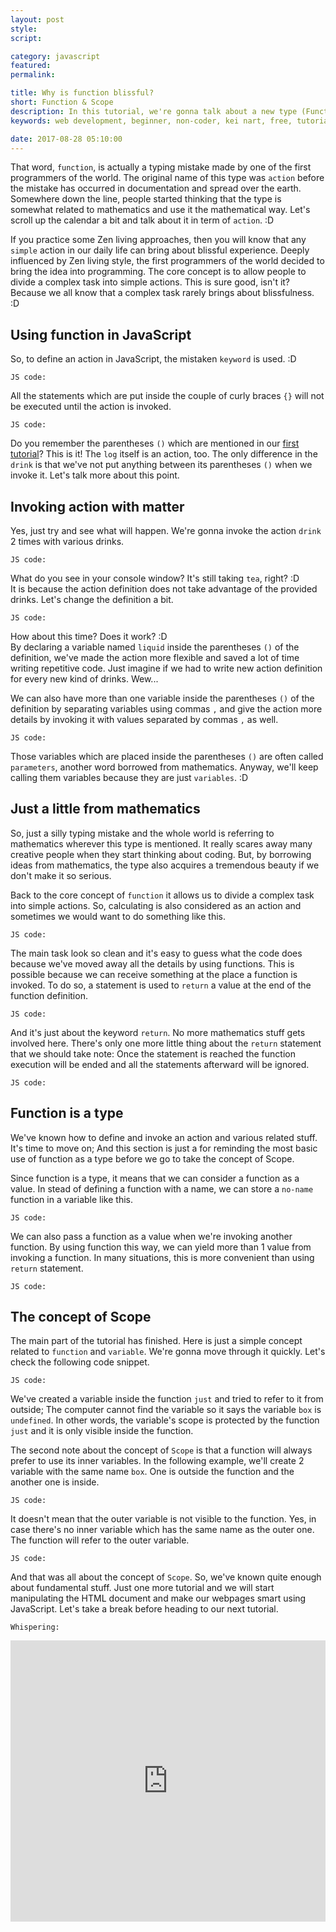 ```yaml
---
layout: post
style:
script:

category: javascript
featured:
permalink:

title: Why is function blissful?
short: Function & Scope
description: In this tutorial, we're gonna talk about a new type (Function) and a related concept (Scope). <br>Function is the most blissful type in almost any programming language. <br>Yes, I really mean to say - Function is "blissful". :D
keywords: web development, beginner, non-coder, kei nart, free, tutorial, coding, programming, code nart, javascript, function, scope, type

date: 2017-08-28 05:10:00
---
```


That word, `function`, is actually a typing mistake made by one of the first
programmers of the world. The original name of this type was `action` before the
mistake has occurred in documentation and spread over the earth. Somewhere down
the line, people started thinking that the type is somewhat related to mathematics
and use it the mathematical way. Let's scroll up the calendar a bit and talk
about it in term of `action`. :D

If you practice some Zen living approaches, then you will know that any `simple`
action in our daily life can bring about blissful experience. Deeply influenced
by Zen living style, the first programmers of the world decided to bring the idea
into programming. The core concept is to allow people to divide a complex task
into simple actions. This is sure good, isn't it? Because we all know that a
complex task rarely brings about blissfulness. :D

## Using function in JavaScript

So, to define an action in JavaScript, the mistaken `keyword` is used. :D

`JS code:`
<script src="https://gist.github.com/codenart/cd6cc17aa35f74545b1ea9b50ea8b761.js">
</script>

All the statements which are put inside the couple of curly braces `{}` will not
be executed until the action is invoked.

`JS code:`
<script src="https://gist.github.com/codenart/ba02a7de4d0916af86a61db2cb4c94cb.js">
</script>

Do you remember the parentheses `()` which are mentioned in our
[first tutorial](https://codenart.github.io/smart/#the-baby-first-javascript-statements)?
This is it! The `log` itself is an action, too. The only difference in the `drink`
is that we've not put anything between its parentheses `()` when we invoke it.
Let's talk more about this point.

## Invoking action with matter

Yes, just try and see what will happen. We're gonna invoke the action `drink` 2
times with various drinks.

`JS code:`
<script src="https://gist.github.com/codenart/4e94cd16ae793409fec1e0ef283a90a8.js">
</script>

What do you see in your console window? It's still taking `tea`, right? :D  
It is because the action definition does not take advantage of the provided drinks.
Let's change the definition a bit.

`JS code:`
<script src="https://gist.github.com/codenart/d84b97780efd98c56f408bea72b1aa23.js">
</script>

How about this time? Does it work? :D  
By declaring a variable named `liquid` inside the parentheses `()` of the definition,
we've made the action more flexible and saved a lot of time writing repetitive
code. Just imagine if we had to write new action definition for every new kind
of drinks. Wew...

We can also have more than one variable inside the parentheses `()` of the
definition by separating variables using commas `,` and give the action more
details by invoking it with values separated by commas `,` as well.

`JS code:`
<script src="https://gist.github.com/codenart/0fe0189e35e7d77df732423c5b6a02a4.js">
</script>

Those variables which are placed inside the parentheses `()` are often called
`parameters`, another word borrowed from mathematics. Anyway, we'll keep calling
them variables because they are just `variables`. :D

## Just a little from mathematics

So, just a silly typing mistake and the whole world is referring to mathematics
wherever this type is mentioned. It really scares away many creative people when
they start thinking about coding. But, by borrowing ideas from mathematics, the
type also acquires a tremendous beauty if we don't make it so serious.

Back to the core concept of `function` it allows us to divide a complex task into
simple actions. So, calculating is also considered as an action and sometimes we
would want to do something like this.

`JS code:`
<script src="https://gist.github.com/codenart/af6a65557f1b9cf5d7f85ab473969110.js">
</script>

The main task look so clean and it's easy to guess what the code does because
we've moved away all the details by using functions. This is possible because we
can receive something at the place a function is invoked. To do so, a statement
is used to `return` a value at the end of the function definition.

`JS code:`
<script src="https://gist.github.com/codenart/d263325733a166cbf9034ba69a74b25d.js">
</script>

And it's just about the keyword `return`. No more mathematics stuff gets involved
here. There's only one more little thing about the `return` statement that we
should take note: Once the statement is reached the function execution will be
ended and all the statements afterward will be ignored.

`JS code:`
<script src="https://gist.github.com/codenart/1d640b60b07e62d9b1d269bce5400358.js">
</script>

## Function is a type

We've known how to define and invoke an action and various related stuff. It's
time to move on; And this section is just a for reminding the most basic use of
function as a type before we go to take the concept of Scope.

Since function is a type, it means that we can consider a function as a value.
In stead of defining a function with a name, we can store a `no-name` function
in a variable like this.

`JS code:`
<script src="https://gist.github.com/codenart/793360f7dd9dfc11cd67eedf54b9bc3e.js">
</script>

We can also pass a function as a value when we're invoking another function. By
using function this way, we can yield more than 1 value from invoking a function.
In many situations, this is more convenient than using `return` statement.

`JS code:`
<script src="https://gist.github.com/codenart/703df2b4520cffbf33469c7ecc025fc7.js">
</script>

## The concept of Scope

The main part of the tutorial has finished. Here is just a simple concept related
to `function` and `variable`. We're gonna move through it quickly. Let's check
the following code snippet.

`JS code:`
<script src="https://gist.github.com/codenart/24082265f1fe6007c3594d67e7f8bc0d.js">
</script>

We've created a variable inside the function `just` and tried to refer to it from
outside; The computer cannot find the variable so it says the variable `box` is
`undefined`. In other words, the variable's scope is protected by the function
`just` and it is only visible inside the function.

The second note about the concept of `Scope` is that a function will always prefer
to use its inner variables. In the following example, we'll create 2 variable
with the same name `box`. One is outside the function and the another one is inside.

`JS code:`
<script src="https://gist.github.com/codenart/e6fb3d20885bc689f6dff7704a27daaf.js">
</script>

It doesn't mean that the outer variable is not visible to the function. Yes, in
case there's no inner variable which has the same name as the outer one. The
function will refer to the outer variable.

`JS code:`
<script src="https://gist.github.com/codenart/e183bd7100dff450cbe84f251525bb08.js">
</script>

And that was all about the concept of `Scope`. So, we've known quite enough about
fundamental stuff. Just one more tutorial and we will start manipulating the HTML
document and make our webpages smart using JavaScript. Let's take a break before
heading to our next tutorial.

`Whispering:`
<div class="embed">
   <iframe src="https://goo.gl/3XXjxs"
           width="100%" height="450"
           scrolling="no" frameborder="no">
   </iframe>
</div>
